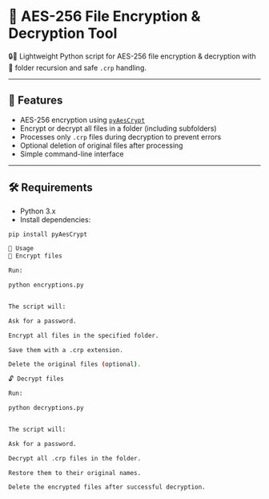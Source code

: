 # 🔐 AES-256 File Encryption & Decryption Tool

🔒💾 Lightweight Python script for AES-256 file encryption & decryption with 📂 folder recursion and safe `.crp` handling.

---

## 📌 Features
- AES-256 encryption using [`pyAesCrypt`](https://pypi.org/project/pyAesCrypt/)
- Encrypt or decrypt all files in a folder (including subfolders)
- Processes only `.crp` files during decryption to prevent errors
- Optional deletion of original files after processing
- Simple command-line interface

---

## 🛠 Requirements
- Python 3.x  
- Install dependencies:
```bash
pip install pyAesCrypt

🚀 Usage
🔐 Encrypt files

Run:

python encryptions.py


The script will:

Ask for a password.

Encrypt all files in the specified folder.

Save them with a .crp extension.

Delete the original files (optional).

🔓 Decrypt files

Run:

python decryptions.py


The script will:

Ask for a password.

Decrypt all .crp files in the folder.

Restore them to their original names.

Delete the encrypted files after successful decryption.
